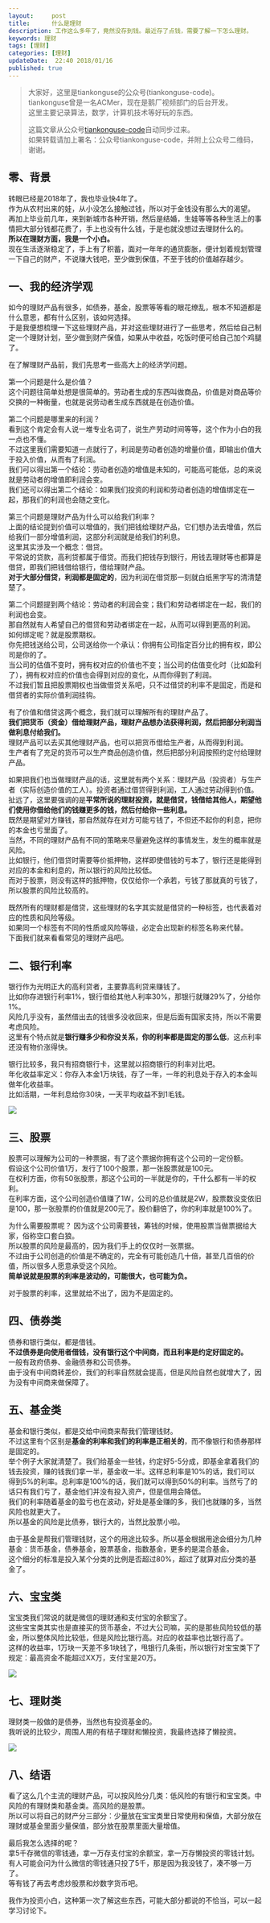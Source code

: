 ```yaml
---   
layout:     post  
title:      什么是理财  
description: 工作这么多年了，竟然没存到钱。最近存了点钱，需要了解一下怎么理财。    
keywords: 理财  
tags: [理财]  
categories: [理财]  
updateDate:  22:40 2018/01/16
published: true  
---  
```

  
  
>   
> 大家好，这里是tiankonguse的公众号(tiankonguse-code)。    
> tiankonguse曾是一名ACMer，现在是鹅厂视频部门的后台开发。    
> 这里主要记录算法，数学，计算机技术等好玩的东西。   
>      
> 这篇文章从公众号[tiankonguse-code](https://mp.weixin.qq.com/s/XD3ZL6cUSDh4UCrC8eMoLw)自动同步过来。    
> 如果转载请加上署名：公众号tiankonguse-code，并附上公众号二维码，谢谢。  
>   
>    
  

## 零、背景 


转眼已经是2018年了，我也毕业快4年了。  
作为从农村出来的娃，从小没怎么接触过钱，所以对于金钱没有那么大的渴望。  
再加上毕业前几年，来到新城市各种开销，然后是结婚，生娃等等各种生活上的事情把大部分钱都花费了，手上也没有什么钱，于是也就没想过去理财什么的。  
**所以在理财方面，我是一个小白。**  
现在生活逐渐稳定了，手上有了积蓄，面对一年年的通货膨胀，便计划着规划管理一下自己的财产，不说赚大钱吧，至少做到保值，不至于钱的价值越存越少。    




## 一、我的经济学观


如今的理财产品有很多，如债券，基金，股票等等看的眼花缭乱，根本不知道都是什么意思，都有什么区别，该如何选择。  
于是我便想梳理一下这些理财产品，并对这些理财进行了一些思考，然后给自己制定一个理财计划，至少做到财产保值，如果从中收益，吃饭时便可给自己加个鸡腿了。  


在了解理财产品前，我们先思考一些高大上的经济学问题。  

第一个问题是什么是价值？  
这个问题往简单处想是很简单的。劳动者生成的东西叫做商品，价值是对商品等价交换的一种衡量，也就是说劳动者生成东西就是在创造价值。  

 
第二个问题是哪里来的利润？  
看到这个肯定会有人说一堆专业名词了，说生产劳动时间等等，这个作为小白的我一点也不懂。  
不过这里我们需要知道一点就行了，利润是劳动者创造的增量价值，即输出价值大于投入价值，从而有了利润。  
我们可以得出第一个结论：劳动者创造的增值是未知的，可能高可能低，总的来说就是劳动者的增值即利润会变。  
我们还可以得出第二个结论：如果我们投资的利润和劳动者创造的增值绑定在一起，那我们的利润也会随之变化。  


第三个问题是理财产品为什么可以给我们利率？      
上面的结论提到价值可以增值的，我们把钱给理财产品，它们想办法去增值，然后给我们一部分增值利润，这部分利润就是给我们的利息。    
这里其实涉及一个概念：借贷。   
平常说的贷款，高利贷都属于借贷。而我们把钱存到银行，用钱去理财等也都算是借贷，即我们把钱借给银行，借给理财产品。    
**对于大部分借贷，利润都是固定的**，因为利润在借贷那一刻就白纸黑字写的清清楚楚了。  


第二个问题提到两个结论：劳动者的利润会变；我们和劳动者绑定在一起，我们的利润也会变。  
那自然就有人希望自己的借贷和劳动者绑定在一起，从而可以得到更高的利润。     
如何绑定呢？就是股票期权。  
你先把钱送给公司，公司送给你一个承认：你拥有公司指定百分比的拥有权，即公司是你的了。  
当公司的估值不变时，拥有权对应的价值也不变；当公司的估值变化时（比如盈利了），拥有权对应的价值也会得到对应的变化，从而你得到了利润。  
不过我们暂且把股票期权也当做借贷关系吧，只不过借贷的利率不是固定，而是和借贷者的实际价值利润挂钩。  


有了价值和借贷这两个概念，我们就可以理解所有的理财产品了。  
**我们把货币（资金）借给理财产品，理财产品想办法获得利润，然后把部分利润当做利息付给我们。**  
理财产品可以去买其他理财产品，也可以把货币借给生产者，从而得到利润。    
生产者有了充足的货币可以生产商品创造价值，然后把部分利润按照约定付给理财产品。    


如果把我们也当做理财产品的话，这里就有两个关系：理财产品（投资者）与生产者（实际创造价值的工人）。投资者通过借贷得到利润，工人通过劳动得到价值。    
扯远了，这里要强调的是**平常所说的理财投资，就是借贷，钱借给其他人，期望他们使用你借给他们的钱赚更多的钱，然后付给你一些利息。**    
既然是期望对方赚钱，那自然就存在对方可能亏钱了，不但还不起你的利息，把你的本金也亏里面了。  
当然，不同的理财产品有不同的策略来尽量避免这样的事情发生，发生的概率就是风险。    
比如银行，他们借贷时需要等价抵押物，这样即使借钱的亏本了，银行还是能得到对应的本金和利息的，所以银行的风险比较低。  
而对于股票，则没有这样的抵押物，仅仅给你一个承若，亏钱了那就真的亏钱了，所以股票的风险比较高的。  


既然所有的理财都是借贷，这些理财的名字其实就是借贷的一种标签，也代表着对应的性质和风险等级。  
如果同一个标签有不同的性质或风险等级，必定会出现新的标签名称来代替。  
下面我们就来看看常见的理财产品吧。    


## 二、银行利率

银行作为光明正大的高利贷者，主要靠高利贷来赚钱了。  
比如你存进银行利率1%，银行借给其他人利率30%，那银行就赚29%了，分给你1%。  
风险几乎没有，虽然借出去的钱很多没收回来，但是后面有国家支持，所以不需要考虑风险。  
这里有个特点就是**银行赚多少和你没关系，你的利率都是固定的那么低**，这点利率还没有物价涨得快。  


银行比较多，我只有招商银行卡，这里就以招商银行的利率对比吧。  
年化收益率定义：你存入本金1万块钱，存了一年，一年的利息处于存入的本金叫做年化收益率。  
比如活期，一年利息给你30块，一天平均收益不到1毛钱。  

![](https://res2018.tiankonguse.com/images/2018/01/money_bank.png)

## 三、股票

股票可以理解为公司的一种票据，有了这个票据你拥有这个公司的一定份额。  
假设这个公司价值1万，发行了100个股票，那一张股票就是100元。  
在权利方面，你有50张股票，那这个公司的一半就是你的，干什么都有一半的权利。   
在利率方面，这个公司创造价值赚了1W，公司的总价值就是2W，股票数没变依旧是100，那一张股票的价值就是200元了。股价翻倍了，你的利率就是100%了。    


为什么需要股票呢？ 因为这个公司需要钱，筹钱的时候，使用股票当做票据给大家，俗称空口套白狼。  
所以股票的风险是最高的，因为我们手上的仅仅时一张票据。  
不过由于公司创造的价值是不确定的，完全有可能创造几十倍，甚至几百倍的价值，所以很多人愿意承受这个风险。  
**简单说就是股票的利率是波动的，可能很大，也可能为负。**    


对于股票的利率，这里就给不出了，因为不是固定的。    

## 四、债券类

债券和银行类似，都是借钱。    
**不过债券是向使用者借钱，没有银行这个中间商，而且利率是约定好固定的。**  
一般有政府债券、金融债券和公司债券。  
由于没有中间商转差价，我们的利率自然就会提高，但是风险自然也就增大了，因为没有中间商来做保障了。  


## 五、基金类

基金和银行类似，都是交给中间商来帮我们管理钱财。  
不过这里有个区别是**基金的利率和我们的利率是正相关的**，而不像银行和债券那样是固定的。  
举个例子大家就清楚了。我们给基金一些钱，约定好5-5分成，即基金拿着我们的钱去投资，赚的钱我们拿一半，基金收一半。这样总利率是10%的话，我们可以得到5%的利率。总利率是100%的话，我们就可以得到50%的利率。当然亏了的话只有我们亏了，基金他们并没有投入资产，但是信用会降低。  
我们的利率随着基金的盈亏也在波动，好处是基金赚的多，我们也就赚的多，当然风险也就更大了。  
所以基金的风险是比债券，银行大的，当然比股票小啦。    


由于基金是帮我们管理钱财，这个的用途比较多。所以基金根据用途会细分为几种基金：货币基金，债券基金，股票基金，指数基金，更多的是混合基金。  
这个细分的标准是投入某个分类的比例是否超过80%，超过了就算对应分类的基金了。    


## 六、宝宝类

宝宝类我们常说的就是微信的理财通和支付宝的余额宝了。    
这些宝宝类其实也是直接买的货币基金，不过大公司嘛，买的是那些风险较低的基金，所以整体风险比较低，但是风险比银行高。对应的收益率也比银行高了。  
这样的收益率，1万块一天差不多1块钱了，甩银行几条街，所以银行对宝宝类下了规定：最高资金不能超过XX万，支付宝是20万。  


![](https://res2018.tiankonguse.com/images/2018/01/money_baobao.png)



## 七、理财类

理财类一般做的是债券，当然也有投资基金的。  
我听说的比较少，周围人用的有桔子理财和懒投资，我最终选择了懒投资。  


![](https://res2018.tiankonguse.com/images/2018/01/money_manage.png)  



## 八、结语  


看了这么几个主流的理财产品，可以按风险分几类：低风险的有银行和宝宝类。中风险的有理财类和基金类。高风险的是股票。  
所以可以将自己的财产分三部分：少量放在宝宝类里日常使用和保值，大部分放在理财或基金里面少量保值，部分放在股票里面大量增值。  


最后我怎么选择的呢？  
拿5千存微信的零钱通，拿一万存支付宝的余额宝，拿一万存懒投资的零钱计划。  
有人可能会问为什么微信的零钱通只投了5千，那是因为我没钱了，凑不够一万了。    
等有钱了再去考虑炒股票和炒数字货币吧。  


我作为投资小白，这种第一次了解这些东西，可能大部分都说的不恰当，可以一起学习讨论下。  

  
